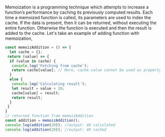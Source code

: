 
 Memoization is a programming technique which attempts to increase a function’s performance by caching its previously computed results.  Each time a memoized function is called, its parameters are used to index the cache. If the data is present, then it can be returned, without executing the entire function. Otherwise the function is executed and then the result is added to the cache.
 Let's take an example of adding function with memoization,

 ```javascript
 const memoizAddition = () => {
   let cache = {};
  return (value) => {
   if (value in cache) {
    console.log('Fetching from cache');
    return cache[value]; // Here, cache.value cannot be used as property name starts with the number which is not a valid JavaScript  identifier. Hence, can only be accessed using the square bracket notation.
   }
   else {
    console.log('Calculating result');
    let result = value + 20;
    cache[value] = result;
    return result;
   }
  }
 }
 // returned function from memoizAddition
 const addition = memoizAddition();
 console.log(addition(20)); //output: 40 calculated
 console.log(addition(20)); //output: 40 cached
 ```
